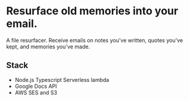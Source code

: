 # Resurface old memories into your email.

A file resurfacer. Receive emails on notes you've written, quotes you've kept, and memories you've made.

## Stack
  - Node.js Typescript Serverless lambda
  - Google Docs API
  - AWS SES and S3